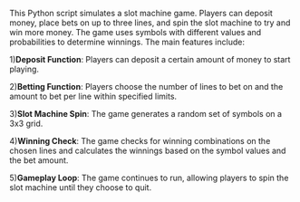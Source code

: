This Python script simulates a slot machine game. Players can deposit money, place bets on up to three lines, and spin the slot machine to try and win more money. The game uses symbols with different values and probabilities to determine winnings. The main features include:

1)**Deposit Function**: Players can deposit a certain amount of money to start playing.

2)**Betting Function**: Players choose the number of lines to bet on and the amount to bet per line within specified limits.

3)**Slot Machine Spin**: The game generates a random set of symbols on a 3x3 grid.

4)**Winning Check**: The game checks for winning combinations on the chosen lines and calculates the winnings based on the symbol values and the bet amount.

5)**Gameplay Loop**: The game continues to run, allowing players to spin the slot machine until they choose to quit.
